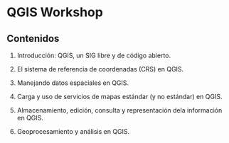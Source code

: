 # QGIS Workshop


## Contenidos

1. Introducción: QGIS, un SIG libre y de código abierto.

2. El sistema de referencia de coordenadas (CRS) en QGIS.

3. Manejando datos espaciales en QGIS.

4. Carga y uso de servicios de mapas estándar (y no estándar) en QGIS.

5. Almacenamiento, edición, consulta y representación dela información en QGIS.

6. Geoprocesamiento y análisis en QGIS.
